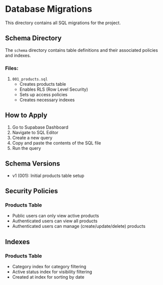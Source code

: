 # Database Migrations

This directory contains all SQL migrations for the project.

## Schema Directory

The `schema` directory contains table definitions and their associated policies and indexes.

### Files:

1. `001_products.sql`
   - Creates products table
   - Enables RLS (Row Level Security)
   - Sets up access policies
   - Creates necessary indexes

## How to Apply

1. Go to Supabase Dashboard
2. Navigate to SQL Editor
3. Create a new query
4. Copy and paste the contents of the SQL file
5. Run the query

## Schema Versions

- v1 (001): Initial products table setup

## Security Policies

### Products Table

- Public users can only view active products
- Authenticated users can view all products
- Authenticated users can manage (create/update/delete) products

## Indexes

### Products Table

- Category index for category filtering
- Active status index for visibility filtering
- Created at index for sorting by date
